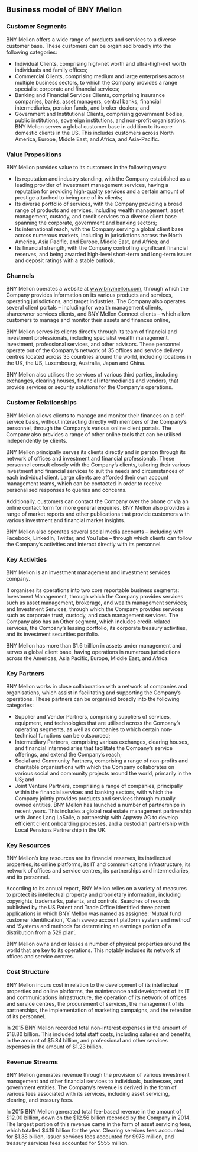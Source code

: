 Business model of BNY Mellon
----------------------------

 ### Customer Segments

 BNY Mellon offers a wide range of products and services to a diverse customer base. These customers can be organised broadly into the following categories:

  * Individual Clients, comprising high-net worth and ultra-high-net worth individuals and family offices;
 * Commercial Clients, comprising medium and large enterprises across multiple business sectors, to which the Company provides a range specialist corporate and financial services;
 * Banking and Financial Services Clients, comprising insurance companies, banks, asset managers, central banks, financial intermediaries, pension funds, and broker-dealers; and
 * Government and Institutional Clients, comprising government bodies, public institutions, sovereign institutions, and non-profit organisations.
  BNY Mellon serves a global customer base in addition to its core domestic clients in the US. This includes customers across North America, Europe, Middle East, and Africa, and Asia-Pacific.

 ### Value Propositions

 BNY Mellon provides value to its customers in the following ways:

  * Its reputation and industry standing, with the Company established as a leading provider of investment management services, having a reputation for providing high-quality services and a certain amount of prestige attached to being one of its clients;
 * Its diverse portfolio of services, with the Company providing a broad range of products and services, including wealth management, asset management, custody, and credit services to a diverse client base spanning the corporate, government and banking sectors;
 * Its international reach, with the Company serving a global client base across numerous markets, including in jurisdictions across the North America, Asia Pacific, and Europe, Middle East, and Africa; and
 * Its financial strength, with the Company controlling significant financial reserves, and being awarded high-level short-term and long-term issuer and deposit ratings with a stable outlook.
  ### Channels

 BNY Mellon operates a website at www.bnymellon.com, through which the Company provides information on its various products and services, operating jurisdictions, and target industries. The Company also operates several client portals – including for wealth management clients, shareowner services clients, and BNY Mellon Connect clients – which allow customers to manage and monitor their assets and finances online,

 BNY Mellon serves its clients directly through its team of financial and investment professionals, including specialist wealth management, investment, professional services, and other advisors. These personnel operate out of the Company’s network of 35 offices and service delivery centres located across 35 countries around the world, including locations in the UK, the US, Luxembourg, Australia, Japan and China.

 BNY Mellon also utilises the services of various third parties, including exchanges, clearing houses, financial intermediaries and vendors, that provide services or security solutions for the Company’s operations.

 ### Customer Relationships

 BNY Mellon allows clients to manage and monitor their finances on a self-service basis, without interacting directly with members of the Company’s personnel, through the Company’s various online client portals. The Company also provides a range of other online tools that can be utilised independently by clients.

 BNY Mellon principally serves its clients directly and in person through its network of offices and investment and financial professionals. These personnel consult closely with the Company’s clients, tailoring their various investment and financial services to suit the needs and circumstances of each individual client. Large clients are afforded their own account management teams, which can be contacted in order to receive personalised responses to queries and concerns.

 Additionally, customers can contact the Company over the phone or via an online contact form for more general enquiries. BNY Mellon also provides a range of market reports and other publications that provide customers with various investment and financial market insights.

 BNY Mellon also operates several social media accounts – including with Facebook, LinkedIn, Twitter, and YouTube – through which clients can follow the Company’s activities and interact directly with its personnel.

 ### Key Activities

 BNY Mellon is an investment management and investment services company.

 It organises its operations into two core reportable business segments: Investment Management, through which the Company provides services such as asset management, brokerage, and wealth management services; and Investment Services, through which the Company provides services such as corporate trust, custody, and cash management services. The Company also has an Other segment, which includes credit-related services, the Company’s leasing portfolio, its corporate treasury activities, and its investment securities portfolio.

 BNY Mellon has more than $1.6 trillion in assets under management and serves a global client base, having operations in numerous jurisdictions across the Americas, Asia Pacific, Europe, Middle East, and Africa.

 ### Key Partners

 BNY Mellon works in close collaboration with a network of companies and organisations, which assist in facilitating and supporting the Company’s operations. These partners can be organised broadly into the following categories:

  * Supplier and Vendor Partners, comprising suppliers of services, equipment, and technologies that are utilised across the Company’s operating segments, as well as companies to which certain non-technical functions can be outsourced;
 * Intermediary Partners, comprising various exchanges, clearing houses, and financial intermediaries that facilitate the Company’s service offerings, and extend the Company’s reach;
 * Social and Community Partners, comprising a range of non-profits and charitable organisations with which the Company collaborates on various social and community projects around the world, primarily in the US; and
 * Joint Venture Partners, comprising a range of companies, principally within the financial services and banking sectors, with which the Company jointly provides products and services through mutually owned entities.
  BNY Mellon has launched a number of partnerships in recent years. This includes a global real estate management partnership with Jones Lang LaSalle, a partnership with Appway AG to develop efficient client onboarding processes, and a custodian partnership with Local Pensions Partnership in the UK.

 ### Key Resources

 BNY Mellon’s key resources are its financial reserves, its intellectual properties, its online platforms, its IT and communications infrastructure, its network of offices and service centres, its partnerships and intermediaries, and its personnel.

 According to its annual report, BNY Mellon relies on a variety of measures to protect its intellectual property and proprietary information, including copyrights, trademarks, patents, and controls. Searches of records published by the US Patent and Trade Office identified three patent applications in which BNY Mellon was named as assignee: ‘Mutual fund customer identification’, ‘Cash sweep account platform system and method’ and ‘Systems and methods for determining an earnings portion of a distribution from a 529 plan’.

 BNY Mellon owns and or leases a number of physical properties around the world that are key to its operations. This notably includes its network of offices and service centres.

 ### Cost Structure

 BNY Mellon incurs cost in relation to the development of its intellectual properties and online platforms, the maintenance and development of its IT and communications infrastructure, the operation of its network of offices and service centres, the procurement of services, the management of its partnerships, the implementation of marketing campaigns, and the retention of its personnel.

 In 2015 BNY Mellon recorded total non-interest expenses in the amount of $18.80 billion. This included total staff costs, including salaries and benefits, in the amount of $5.84 billion, and professional and other services expenses in the amount of $1.23 billion.

 ### Revenue Streams

 BNY Mellon generates revenue through the provision of various investment management and other financial services to individuals, businesses, and government entities. The Company’s revenue is derived in the form of various fees associated with its services, including asset servicing, clearing, and treasury fees.

 In 2015 BNY Mellon generated total fee-based revenue in the amount of $12.00 billion, down on the $12.56 billion recorded by the Company in 2014. The largest portion of this revenue came in the form of asset servicing fees, which totalled $4.19 billion for the year. Clearing services fees accounted for $1.38 billion, issuer services fees accounted for $978 million, and treasury services fees accounted for $555 million.